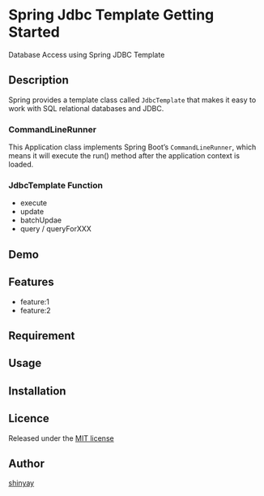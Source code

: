 # Spring Jdbc Template Getting Started

Database Access using Spring JDBC Template

## Description
Spring provides a template class called `JdbcTemplate` that makes it easy to work with SQL relational databases and JDBC.

### CommandLineRunner
This Application class implements Spring Boot’s `CommandLineRunner`, which means it will execute the run() method after the application context is loaded.

### JdbcTemplate Function
- execute
- update
- batchUpdae
- query / queryForXXX

## Demo

## Features

- feature:1
- feature:2

## Requirement

## Usage

## Installation

## Licence

Released under the [MIT license](https://gist.githubusercontent.com/shinyay/56e54ee4c0e22db8211e05e70a63247e/raw/34c6fdd50d54aa8e23560c296424aeb61599aa71/LICENSE)

## Author

[shinyay](https://github.com/shinyay)
